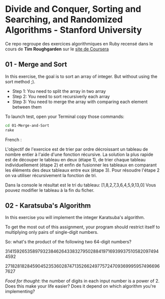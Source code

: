 # Divide and Conquer, Sorting and Searching, and Randomized Algorithms - Stanford University

Ce repo regroupe des exercices algorithmiques en Ruby recensé dans le cours de **Tim Roughgarden** sur le [site de Coursera](https://www.coursera.org/learn/algorithms-divide-conquer)

## 01 - Merge and Sort

In this exercise, the goal is to sort an array of integer. But without using the sort method ;).

* Step 1: You need to split the array in two array
* Step 2: You need to sort recursiverly each array
* Step 3: You need to merge the array with comparing each element between them

To launch test, open your Terminal copy those commands:

```bash
cd 01-Merge-and-Sort
rake
```

French :

L'objectif de l'exercice est de trier par ordre décroissant un tableau de nombre entier à l'aide d'une fonction récursive. La solution la plus rapide est de découper le tableau en deux (étape 1), de trier chaque tableau individuellement (étape 2) et enfin de fusionner les tableaux en comparant les éléments des deux tableaux entre eux (étape 3). Pour résoudre l'étape 2 on va utiliser récursivement la fonction de tri.

Dans la console le résultat est le tri du tableau: [1,8,2,7,3,6,4,5,9,13,0]
Vous pouvez modifier le tableau à la fin du ficher.

## 02 - Karatsuba's Algorithm

In this exercise you will implement the integer Karatsuba's algorithm.

To get the most out of this assignment, your program should restrict itself to multiplying only pairs of single-digit numbers.

So: what's the product of the following two 64-digit numbers?

3141592653589793238462643383279502884197169399375105820974944592

2718281828459045235360287471352662497757247093699959574966967627

*Food for thought*: the number of digits in each input number is a power of 2. Does this make your life easier? Does it depend on which algorithm you're implementing?
